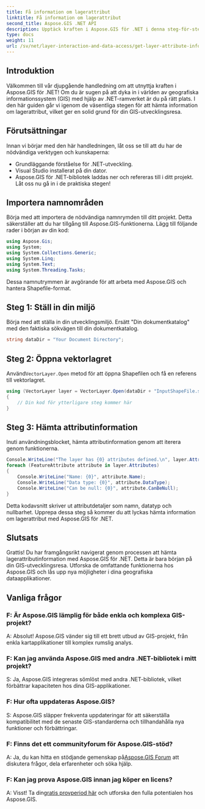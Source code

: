 ```yaml
---
title: Få information om lagerattribut
linktitle: Få information om lagerattribut
second_title: Aspose.GIS .NET API
description: Upptäck kraften i Aspose.GIS för .NET i denna steg-för-steg handledning. Hämta lagerattributinformation utan ansträngning. Ladda ner din kostnadsfria testversion nu!
type: docs
weight: 11
url: /sv/net/layer-interaction-and-data-access/get-layer-attribute-information/
---
```

## Introduktion
Välkommen till vår djupgående handledning om att utnyttja kraften i Aspose.GIS för .NET! Om du är sugen på att dyka in i världen av geografiska informationssystem (GIS) med hjälp av .NET-ramverket är du på rätt plats. I den här guiden går vi igenom de väsentliga stegen för att hämta information om lagerattribut, vilket ger en solid grund för din GIS-utvecklingsresa.
## Förutsättningar
Innan vi börjar med den här handledningen, låt oss se till att du har de nödvändiga verktygen och kunskaperna:
- Grundläggande förståelse för .NET-utveckling.
- Visual Studio installerat på din dator.
- Aspose.GIS för .NET-bibliotek laddas ner och refereras till i ditt projekt.
Låt oss nu gå in i de praktiska stegen!
## Importera namnområden
Börja med att importera de nödvändiga namnrymden till ditt projekt. Detta säkerställer att du har tillgång till Aspose.GIS-funktionerna. Lägg till följande rader i början av din kod:
```csharp
using Aspose.Gis;
using System;
using System.Collections.Generic;
using System.Linq;
using System.Text;
using System.Threading.Tasks;
```
Dessa namnutrymmen är avgörande för att arbeta med Aspose.GIS och hantera Shapefile-format.
## Steg 1: Ställ in din miljö
Börja med att ställa in din utvecklingsmiljö. Ersätt "Din dokumentkatalog" med den faktiska sökvägen till din dokumentkatalog.
```csharp
string dataDir = "Your Document Directory";
```
## Steg 2: Öppna vektorlagret
 Använd`VectorLayer.Open` metod för att öppna Shapefilen och få en referens till vektorlagret.
```csharp
using (VectorLayer layer = VectorLayer.Open(dataDir + "InputShapeFile.shp", Drivers.Shapefile))
{
    // Din kod för ytterligare steg kommer här
}
```
## Steg 3: Hämta attributinformation
Inuti användningsblocket, hämta attributinformation genom att iterera genom funktionerna.
```csharp
Console.WriteLine("The layer has {0} attributes defined.\n", layer.Attributes.Count);
foreach (FeatureAttribute attribute in layer.Attributes)
{
    Console.WriteLine("Name: {0}", attribute.Name);
    Console.WriteLine("Data type: {0}", attribute.DataType);
    Console.WriteLine("Can be null: {0}", attribute.CanBeNull);
}
```
Detta kodavsnitt skriver ut attributdetaljer som namn, datatyp och nullbarhet.
Upprepa dessa steg så kommer du att lyckas hämta information om lagerattribut med Aspose.GIS för .NET.
## Slutsats
Grattis! Du har framgångsrikt navigerat genom processen att hämta lagerattributinformation med Aspose.GIS för .NET. Detta är bara början på din GIS-utvecklingsresa. Utforska de omfattande funktionerna hos Aspose.GIS och lås upp nya möjligheter i dina geografiska dataapplikationer.

## Vanliga frågor
### F: Är Aspose.GIS lämplig för både enkla och komplexa GIS-projekt?
A: Absolut! Aspose.GIS vänder sig till ett brett utbud av GIS-projekt, från enkla kartapplikationer till komplex rumslig analys.
### F: Kan jag använda Aspose.GIS med andra .NET-bibliotek i mitt projekt?
S: Ja, Aspose.GIS integreras sömlöst med andra .NET-bibliotek, vilket förbättrar kapaciteten hos dina GIS-applikationer.
### F: Hur ofta uppdateras Aspose.GIS?
S: Aspose.GIS släpper frekventa uppdateringar för att säkerställa kompatibilitet med de senaste GIS-standarderna och tillhandahålla nya funktioner och förbättringar.
### F: Finns det ett communityforum för Aspose.GIS-stöd?
 A: Ja, du kan hitta en stödjande gemenskap på[Aspose.GIS Forum](https://forum.aspose.com/c/gis/33) att diskutera frågor, dela erfarenheter och söka hjälp.
### F: Kan jag prova Aspose.GIS innan jag köper en licens?
 A: Visst! Ta din[gratis provperiod här](https://releases.aspose.com/) och utforska den fulla potentialen hos Aspose.GIS.